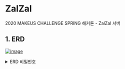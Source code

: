 # ZalZal
2020 MAKEUS CHALLENGE SPRING 해커톤 - ZalZal 서버


## 1. ERD
[![image](https://user-images.githubusercontent.com/43839938/82538485-c6b69980-9b86-11ea-89cb-fb4dcdecf0c2.png)](https://aquerytool.com:443/aquerymain/index/?rurl=cae54d19-c9b4-4a8f-a84e-b90ccf0ae082&)



<details>
<summary>ERD 비밀번호</summary>
<div markdown="1">

Password: h087px

</div>
</details>